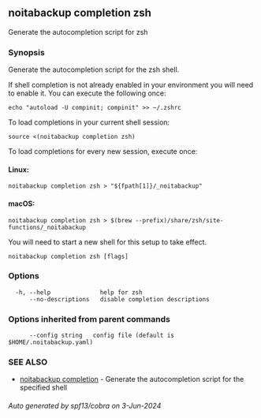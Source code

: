 ## noitabackup completion zsh

Generate the autocompletion script for zsh

### Synopsis

Generate the autocompletion script for the zsh shell.

If shell completion is not already enabled in your environment you will need
to enable it.  You can execute the following once:

	echo "autoload -U compinit; compinit" >> ~/.zshrc

To load completions in your current shell session:

	source <(noitabackup completion zsh)

To load completions for every new session, execute once:

#### Linux:

	noitabackup completion zsh > "${fpath[1]}/_noitabackup"

#### macOS:

	noitabackup completion zsh > $(brew --prefix)/share/zsh/site-functions/_noitabackup

You will need to start a new shell for this setup to take effect.


```
noitabackup completion zsh [flags]
```

### Options

```
  -h, --help              help for zsh
      --no-descriptions   disable completion descriptions
```

### Options inherited from parent commands

```
      --config string   config file (default is $HOME/.noitabackup.yaml)
```

### SEE ALSO

* [noitabackup completion](noitabackup_completion.md)	 - Generate the autocompletion script for the specified shell

###### Auto generated by spf13/cobra on 3-Jun-2024
